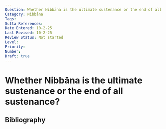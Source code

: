 ```yaml
---
Question: Whether Nibbāna is the ultimate sustenance or the end of all sustenance?
Category: Nibbāna
Tags: 
Sutta References: 
Date Entered: 10-2-25
Last Revised: 10-2-25
Review Status: Not started
Level: 
Priority: 
Number: 
Draft: true
---
```


# Whether Nibbāna is the ultimate sustenance or the end of all sustenance?

## Bibliography

<!-- 

Notes:



-->